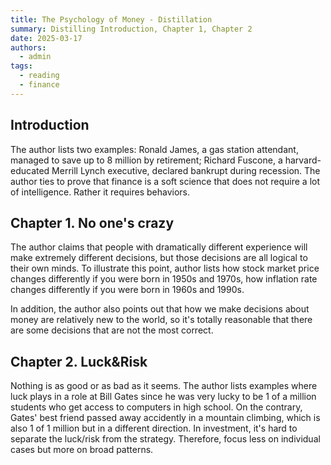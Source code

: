 ```yaml
---
title: The Psychology of Money - Distillation
summary: Distilling Introduction, Chapter 1, Chapter 2
date: 2025-03-17
authors:
  - admin
tags:
  - reading
  - finance
---
```


## Introduction

The author lists two examples: Ronald James, a gas station attendant, managed to save up to 8 million by retirement; Richard Fuscone, a harvard-educated Merrill Lynch executive, declared bankrupt during recession. The author ties to prove that finance is a soft science that does not require a lot of intelligence. Rather it requires behaviors.

## Chapter 1. No one's crazy

The author claims that people with dramatically different experience will make extremely different decisions, but those decisions are all logical to their own minds. To illustrate this point, author lists how stock market price changes differently if you were born in 1950s and 1970s, how inflation rate changes differently if you were born in 1960s and 1990s.

In addition, the author also points out that how we make decisions about money are relatively new to the world, so it's totally reasonable that there are some decisions that are not the most correct.

## Chapter 2. Luck&Risk

Nothing is as good or as bad as it seems. The author lists examples where luck plays in a role at Bill Gates since he was very lucky to be 1 of a million students who get access to computers in high school. On the contrary, Gates' best friend passed away accidently in a mountain climbing, which is also 1 of 1 million but in a different direction.
In investment, it's hard to separate the luck/risk from the strategy. Therefore, focus less on individual cases but more on broad patterns.
